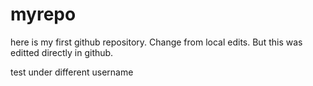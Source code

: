 # myrepo

here is my first github repository. Change from local edits. But this was editted directly in github.

test under different username
